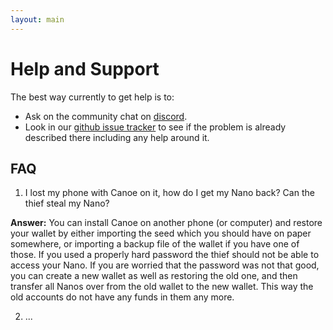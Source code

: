 ```yaml
---
layout: main
---
```


# Help and Support
The best way currently to get help is to:

* Ask on the community chat on [discord](https://discord.gg/ecVcJM3).
* Look in our [github issue tracker](http://github.com/getcanoe/canoe/issues) to see if the problem is already described there including any help around it.

## FAQ
1. I lost my phone with Canoe on it, how do I get my Nano back? Can the thief steal my Nano?

**Answer:** You can install Canoe on another phone (or computer) and restore your wallet by either importing the seed which you should have on paper somewhere, or importing a backup file of the wallet if you have one of those. If you used a properly hard password the thief should not be able to access your Nano. If you are worried that the password was not that good, you can create a new wallet as well as restoring the old one, and then transfer all Nanos over from the old wallet to the new wallet. This way the old accounts do not have any funds in them any more.

2. ...
